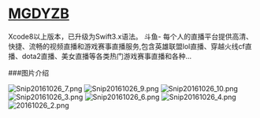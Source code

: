 # [MGDYZB](http://www.jianshu.com/p/6c2d0419032c)
Xcode8以上版本，已升级为Swift3.x语法。 斗鱼- 每个人的直播平台提供高清、快捷、流畅的视频直播和游戏赛事直播服务,包含英雄联盟lol直播、穿越火线cf直播、dota2直播、美女直播等各类热门游戏赛事直播和各种...


###图片介绍


![Snip20161026_7.png](http://upload-images.jianshu.io/upload_images/1429890-8bde3e6cc6861201.png?imageMogr2/auto-orient/strip%7CimageView2/2/w/1240)
![Snip20161026_9.png](http://upload-images.jianshu.io/upload_images/1429890-34db5b17cb1940af.png?imageMogr2/auto-orient/strip%7CimageView2/2/w/1240)
![Snip20161026_10.png](http://upload-images.jianshu.io/upload_images/1429890-6d72bb264081592d.png?imageMogr2/auto-orient/strip%7CimageView2/2/w/1240)
![Snip20161026_3.png](http://upload-images.jianshu.io/upload_images/1429890-fbb5e5b412c443cf.png?imageMogr2/auto-orient/strip%7CimageView2/2/w/1240)
![Snip20161026_6.png](http://upload-images.jianshu.io/upload_images/1429890-f730543f6e1f5dc1.png?imageMogr2/auto-orient/strip%7CimageView2/2/w/1240)
![Snip20161026_4.png](http://upload-images.jianshu.io/upload_images/1429890-c9c4a8b5e4b65ee6.png?imageMogr2/auto-orient/strip%7CimageView2/2/w/1240)
![20161026_2.png](http://upload-images.jianshu.io/upload_images/1429890-2f826a7e89b82b2d.png?imageMogr2/auto-orient/strip%7CimageView2/2/w/1240)
